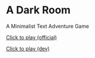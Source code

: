 A Dark Room
=========

A Minimalist Text Adventure Game

[Click to play (official)](http://rawgithub.com/Continuities/adarkroom/master/index.html)

[Click to play (dev)](http://rawgithub.com/christopherdebeer/adarkroom/master/index.html)
